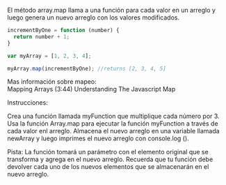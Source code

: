 El método array.map llama a una función para cada valor en un arreglo y luego genera un nuevo arreglo con los valores modificados.
```js
incrementByOne = function (number) {
  return number + 1; 
}

var myArray = [1, 2, 3, 4];

myArray.map(incrementByOne); //returns [2, 3, 4, 5]
```

Mas información sobre mapeo:    
Mapping Arrays (3:44) 
Understanding The Javascript Map 

Instrucciones:

Crea una función llamada myFunction que multiplique cada número por 3.
Usa la función Array.map para ejecutar la función myFunction a través de cada valor enl arreglo.
    Almacena el nuevo arreglo en una variable llamada newArray y luego imprimes el nuevo arreglo con console.log ().

Pista:
La función tomará un parámetro con el elemento original que se transforma y agrega en el nuevo arreglo.
Recuerda que tu función debe devolver cada uno de los nuevos elementos que se almacenarán en el nuevo arreglo.

